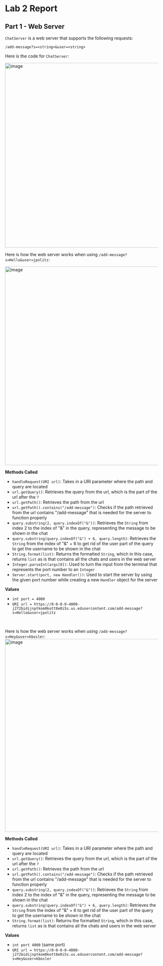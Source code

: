 # Lab 2 Report

## Part 1 - Web Server

`ChatServer` is a web server that supports the following requests:
```
/add-message?s=<string>&user=<string>
```

Here is the code for `ChatServer`:

<img width="607" alt="image" src="https://github.com/katrinab2727/cse15l-lab-reports/assets/149338452/12bab86b-9082-428a-bd08-1b1e46cbe6a6">

<br>

Here is how the web server works when using `/add-message?s=Hello&user=jpolitz`:

<img width="653" alt="image" src="https://github.com/katrinab2727/cse15l-lab-reports/assets/149338452/301d19b4-619f-43fd-91d9-23d5097879e3">


**Methods Called**
* `handleRequest(URI url)`: Takes in a URI parameter where the path and query are located
* `url.getQuery()`: Retrieves the query from the url, which is the part of the url after the `?`
* `url.getPath()`: Retrieves the path from the url
* `url.getPath().contains("/add-message")`: Checks if the path retrieved from the url contains "/add-message" that is needed for the server to function properly
* `query.substring(2, query.indexOf("&"))`: Retrieves the `String` from index 2 to the index of "&" in the query, representing the message to be shown in the chat
* `query.substring(query.indexOf("&") + 6, query.length)`: Retrieves the `String` from the index of "&" + 6 to get rid of the user part of the query to get the username to be shown in the chat
* `String.format(list)`: Returns the formatted `String`, which in this case, returns `list` as is that contains all the chats and users in the web server
* `Integer.parseInt(args[0])`: Used to turn the input from the terminal that represents the port number to an `Integer`
* `Server.start(port, new Handler())`: Used to start the server by using the given port number while creating a new `Handler` object for the server

**Values**
* `int port = 4000` 
* `URI url = https://0-0-0-0-4000-j272bidijnptkom0kott8e0i5s.us.edusercontent.com/add-message?s=Hello&user=jpolitz`
<br>

Here is how the web server works when using `/add-message?s=Hey&user=kbosler`:
<img width="634" alt="image" src="https://github.com/katrinab2727/cse15l-lab-reports/assets/149338452/ba957602-713a-4357-ad87-dcf127469dad">


**Methods Called**
* `handleRequest(URI url)`: Takes in a URI parameter where the path and query are located
* `url.getQuery()`: Retrieves the query from the url, which is the part of the url after the `?`
* `url.getPath()`: Retrieves the path from the url
* `url.getPath().contains("/add-message")`: Checks if the path retrieved from the url contains "/add-message" that is needed for the server to function properly
* `query.substring(2, query.indexOf("&"))`: Retrieves the `String` from index 2 to the index of "&" in the query, representing the message to be shown in the chat
* `query.substring(query.indexOf("&") + 6, query.length)`: Retrieves the `String` from the index of "&" + 6 to get rid of the user part of the query to get the username to be shown in the chat
* `String.format(list)`: Returns the formatted `String`, which in this case, returns `list` as is that contains all the chats and users in the web server

**Values**
* `int port 4000` (same port)
* `URI url = https://0-0-0-0-4000-j272bidijnptkom0kott8e0i5s.us.edusercontent.com/add-message?s=Hey&user=kbosler`
